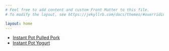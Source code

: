 ```yaml
---
# Feel free to add content and custom Front Matter to this file.
# To modify the layout, see https://jekyllrb.com/docs/themes/#overriding-theme-defaults

layout: home
---
```


- [Instant Pot Pulled Pork](/recipes/pulled-pork)
- [Instant Pot Yogurt](/recipes/yogurt)
